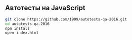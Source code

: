 ## Автотесты на JavaScript

```bash
git clone https://github.com/1999/autotests-qa-2016.git
cd autotests-qa-2016
npm install
open index.html
```

